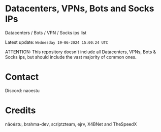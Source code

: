 # Datacenters, VPNs, Bots and Socks IPs
 
Datacenters / Bots / VPN / Socks ips list

Latest update: `Wednesday 19-06-2024 15:00:24 UTC` 

ATTENTION: This repository doesn't include all Datacenters, VPNs, Bots & Socks ips, 
but should include the vast majority of common ones.

# Contact
Discord: naoestu

# Credits
nãoéstu, brahma-dev, scriptzteam, ejrv, X4BNet and TheSpeedX

